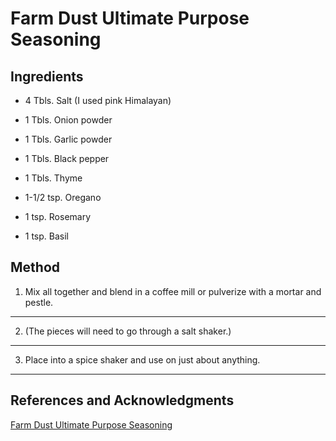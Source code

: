 # Farm Dust Ultimate Purpose Seasoning

## Ingredients

- 4 Tbls. Salt (I used pink Himalayan)

- 1 Tbls. Onion powder

- 1 Tbls. Garlic powder

- 1 Tbls. Black pepper

- 1 Tbls. Thyme

- 1-1/2 tsp. Oregano

- 1 tsp. Rosemary

- 1 tsp. Basil

## Method

1. Mix all together and blend in a coffee mill or pulverize with a mortar and pestle.
---
2. (The pieces will need to go through a salt shaker.)
---
3. Place into a spice shaker and use on just about anything.
---

## References and Acknowledgments

[Farm Dust Ultimate Purpose Seasoning](http://www.mrfarmersdaughter.com/farm-dust-ultimate-purpose-seasoning/)
